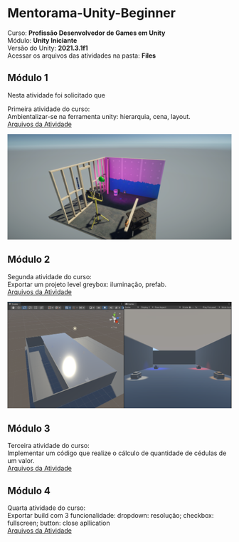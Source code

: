 # Mentorama-Unity-Beginner

Curso: **Profissão Desenvolvedor de Games em Unity**<br/>
Módulo: **Unity Iniciante**<br/>
Versão do Unity: **2021.3.1f1**<br/>
Acessar os arquivos das atividades na pasta: **Files**

## Módulo 1

Nesta atividade foi solicitado que 

Primeira atividade do curso:<br/>
Ambientalizar-se na ferramenta unity: hierarquia, cena, layout.<br/>
[Arquivos da Atividade](https://github.com/AlanLee1/Mentorama-Unity-Beginner/tree/main/Files/Module1)

<img src="/Files/Module1/Game.PNG" alt="project"/>


## Módulo 2

Segunda atividade do curso:<br/>
Exportar um projeto level greybox: iluminação, prefab.<br/>
[Arquivos da Atividade](https://github.com/AlanLee1/Mentorama-Unity-Beginner/tree/main/Files/Module2)

<img src="/Files/Module2/Game.PNG" alt="project"/>

## Módulo 3

Terceira atividade do curso:<br/>
Implementar um código que realize o cálculo de quantidade de cédulas de um valor.<br/>
[Arquivos da Atividade](https://github.com/AlanLee1/Mentorama-Unity-Beginner/tree/main/Files/Module3)

## Módulo 4

Quarta atividade do curso:<br/>
Exportar build com 3 funcionalidade: dropdown: resolução; checkbox: fullscreen; button: close apllication<br/>
[Arquivos da Atividade](https://github.com/AlanLee1/Mentorama-Unity-Beginner/tree/main/Files/Module4)


